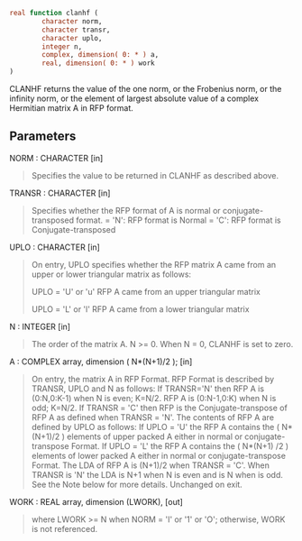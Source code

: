 ```fortran
real function clanhf (
        character norm,
        character transr,
        character uplo,
        integer n,
        complex, dimension( 0: * ) a,
        real, dimension( 0: * ) work
)
```

CLANHF  returns the value of the one norm,  or the Frobenius norm, or
the  infinity norm,  or the  element of  largest absolute value  of a
complex Hermitian matrix A in RFP format.

## Parameters
NORM : CHARACTER [in]
> Specifies the value to be returned in CLANHF as described
> above.

TRANSR : CHARACTER [in]
> Specifies whether the RFP format of A is normal or
> conjugate-transposed format.
> = 'N':  RFP format is Normal
> = 'C':  RFP format is Conjugate-transposed

UPLO : CHARACTER [in]
> On entry, UPLO specifies whether the RFP matrix A came from
> an upper or lower triangular matrix as follows:
> 
> UPLO = 'U' or 'u' RFP A came from an upper triangular
> matrix
> 
> UPLO = 'L' or 'l' RFP A came from a  lower triangular
> matrix

N : INTEGER [in]
> The order of the matrix A.  N >= 0.  When N = 0, CLANHF is
> set to zero.

A : COMPLEX array, dimension ( N\*(N+1)/2 ); [in]
> On entry, the matrix A in RFP Format.
> RFP Format is described by TRANSR, UPLO and N as follows:
> If TRANSR='N' then RFP A is (0:N,0:K-1) when N is even;
> K=N/2. RFP A is (0:N-1,0:K) when N is odd; K=N/2. If
> TRANSR = 'C' then RFP is the Conjugate-transpose of RFP A
> as defined when TRANSR = 'N'. The contents of RFP A are
> defined by UPLO as follows: If UPLO = 'U' the RFP A
> contains the ( N\*(N+1)/2 ) elements of upper packed A
> either in normal or conjugate-transpose Format. If
> UPLO = 'L' the RFP A contains the ( N\*(N+1) /2 ) elements
> of lower packed A either in normal or conjugate-transpose
> Format. The LDA of RFP A is (N+1)/2 when TRANSR = 'C'. When
> TRANSR is 'N' the LDA is N+1 when N is even and is N when
> is odd. See the Note below for more details.
> Unchanged on exit.

WORK : REAL array, dimension (LWORK), [out]
> where LWORK >= N when NORM = 'I' or '1' or 'O'; otherwise,
> WORK is not referenced.
